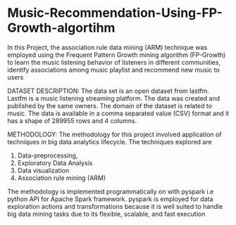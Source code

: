 # Music-Recommendation-Using-FP-Growth-algortihm
In this Project, the association rule data mining (ARM) technique was employed using the Frequent Pattern Growth mining algorithm (FP-Growth) to learn the music listening behavior of listeners in different communities, identify associations among music playlist and recommend new music to users

DATASET DESCRIPTION: 
The data set is an open dataset from lastfm. Lastfm is a music listening streaming platform. The data was created and published by the same owners. The domain of the dataset is related to music. The data is available in a comma separated value (CSV) format and it has a shape of 289955 rows and 4 columns.

METHODOLOGY: 
The methodology for this project involved application of techniques in big data analytics lifecycle.  The techniques explored are 
1. Data-preprocessing, 
2. Exploratory Data Analysis
3. Data visualization
4. Association rule mining (ARM)

The methodology is implemented programmatically on with pyspark i.e python API for Apache Spark framework. pyspark is employed for data exploration actions and transformations because it is well suited to handle big data mining tasks due to its flexible, scalable, and fast execution

